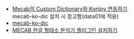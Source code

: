 - [Mecab의 Custom Dictionary와 Konlpy 연동하기](https://calyfactory.github.io/mecab의-custom-dictionary와-konlpy-연동하기/)  
mecab-ko-dic 설치 시 참고함(data01에 적용)  
- [mecab-ko-dic](https://bitbucket.org/eunjeon/mecab-ko-dic/downloads/)  
- [MECAB 한글 형태소 분석기 플러그인 설치하기](http://guruble.com/mecab-한글-형태소-분석기-플러그인-설치하기/)  
